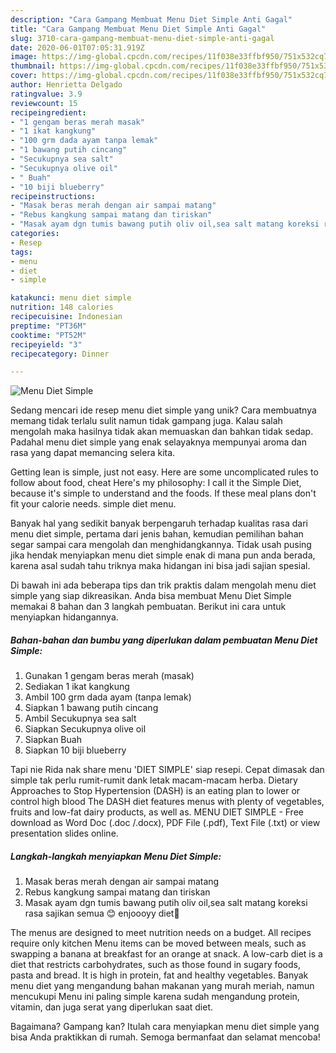 ```yaml
---
description: "Cara Gampang Membuat Menu Diet Simple Anti Gagal"
title: "Cara Gampang Membuat Menu Diet Simple Anti Gagal"
slug: 3710-cara-gampang-membuat-menu-diet-simple-anti-gagal
date: 2020-06-01T07:05:31.919Z
image: https://img-global.cpcdn.com/recipes/11f038e33ffbf950/751x532cq70/menu-diet-simple-foto-resep-utama.jpg
thumbnail: https://img-global.cpcdn.com/recipes/11f038e33ffbf950/751x532cq70/menu-diet-simple-foto-resep-utama.jpg
cover: https://img-global.cpcdn.com/recipes/11f038e33ffbf950/751x532cq70/menu-diet-simple-foto-resep-utama.jpg
author: Henrietta Delgado
ratingvalue: 3.9
reviewcount: 15
recipeingredient:
- "1 gengam beras merah masak"
- "1 ikat kangkung"
- "100 grm dada ayam tanpa lemak"
- "1 bawang putih cincang"
- "Secukupnya sea salt"
- "Secukupnya olive oil"
- " Buah"
- "10 biji blueberry"
recipeinstructions:
- "Masak beras merah dengan air sampai matang"
- "Rebus kangkung sampai matang dan tiriskan"
- "Masak ayam dgn tumis bawang putih oliv oil,sea salt matang koreksi rasa sajikan semua 😊 enjoooyy diet🤗"
categories:
- Resep
tags:
- menu
- diet
- simple

katakunci: menu diet simple 
nutrition: 148 calories
recipecuisine: Indonesian
preptime: "PT36M"
cooktime: "PT52M"
recipeyield: "3"
recipecategory: Dinner

---
```



![Menu Diet Simple](https://img-global.cpcdn.com/recipes/11f038e33ffbf950/751x532cq70/menu-diet-simple-foto-resep-utama.jpg)

Sedang mencari ide resep menu diet simple yang unik? Cara membuatnya memang tidak terlalu sulit namun tidak gampang juga. Kalau salah mengolah maka hasilnya tidak akan memuaskan dan bahkan tidak sedap. Padahal menu diet simple yang enak selayaknya mempunyai aroma dan rasa yang dapat memancing selera kita.

Getting lean is simple, just not easy. Here are some uncomplicated rules to follow about food, cheat Here&#39;s my philosophy: I call it the Simple Diet, because it&#39;s simple to understand and the foods. If these meal plans don&#39;t fit your calorie needs. simple diet menu.

Banyak hal yang sedikit banyak berpengaruh terhadap kualitas rasa dari menu diet simple, pertama dari jenis bahan, kemudian pemilihan bahan segar sampai cara mengolah dan menghidangkannya. Tidak usah pusing jika hendak menyiapkan menu diet simple enak di mana pun anda berada, karena asal sudah tahu triknya maka hidangan ini bisa jadi sajian spesial.


Di bawah ini ada beberapa tips dan trik praktis dalam mengolah menu diet simple yang siap dikreasikan. Anda bisa membuat Menu Diet Simple memakai 8 bahan dan 3 langkah pembuatan. Berikut ini cara untuk menyiapkan hidangannya.

<!--inarticleads1-->

##### Bahan-bahan dan bumbu yang diperlukan dalam pembuatan Menu Diet Simple:

1. Gunakan 1 gengam beras merah (masak)
1. Sediakan 1 ikat kangkung
1. Ambil 100 grm dada ayam (tanpa lemak)
1. Siapkan 1 bawang putih cincang
1. Ambil Secukupnya sea salt
1. Siapkan Secukupnya olive oil
1. Siapkan  Buah
1. Siapkan 10 biji blueberry


Tapi nie Rida nak share menu &#39;DIET SIMPLE&#39; siap resepi. Cepat dimasak dan simple tak perlu rumit-rumit dank letak macam-macam herba. Dietary Approaches to Stop Hypertension (DASH) is an eating plan to lower or control high blood The DASH diet features menus with plenty of vegetables, fruits and low-fat dairy products, as well as. MENU DIET SIMPLE - Free download as Word Doc (.doc /.docx), PDF File (.pdf), Text File (.txt) or view presentation slides online. 

<!--inarticleads2-->

##### Langkah-langkah menyiapkan Menu Diet Simple:

1. Masak beras merah dengan air sampai matang
1. Rebus kangkung sampai matang dan tiriskan
1. Masak ayam dgn tumis bawang putih oliv oil,sea salt matang koreksi rasa sajikan semua 😊 enjoooyy diet🤗


The menus are designed to meet nutrition needs on a budget. All recipes require only kitchen Menu items can be moved between meals, such as swapping a banana at breakfast for an orange at snack. A low-carb diet is a diet that restricts carbohydrates, such as those found in sugary foods, pasta and bread. It is high in protein, fat and healthy vegetables. Banyak menu diet yang mengandung bahan makanan yang murah meriah, namun mencukupi Menu ini paling simple karena sudah mengandung protein, vitamin, dan juga serat yang diperlukan saat diet. 

Bagaimana? Gampang kan? Itulah cara menyiapkan menu diet simple yang bisa Anda praktikkan di rumah. Semoga bermanfaat dan selamat mencoba!
